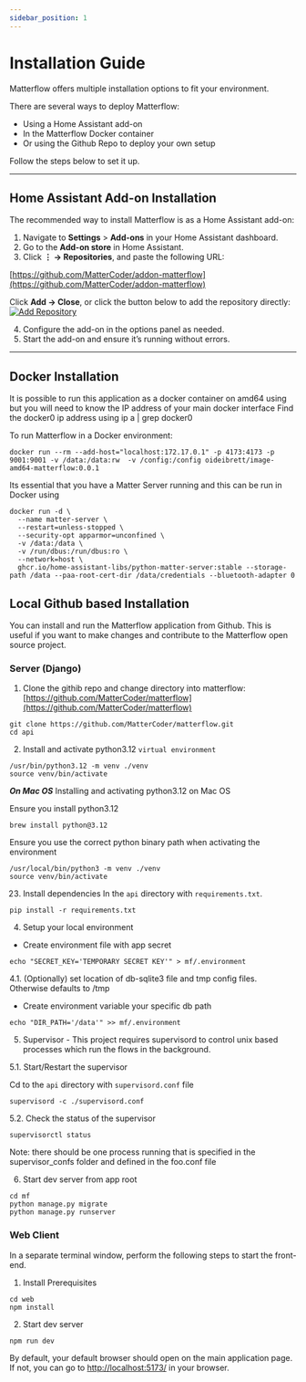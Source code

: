 ```yaml
---
sidebar_position: 1
---
```


# Installation Guide

Matterflow offers multiple installation options to fit your environment. 

There are several ways to deploy Matterflow:

- Using a Home Assistant add-on
- In the Matterflow Docker container
- Or using the Github Repo to deploy your own setup

Follow the steps below to set it up.

---

## Home Assistant Add-on Installation

The recommended way to install Matterflow is as a Home Assistant add-on:

1. Navigate to **Settings** > **Add-ons** in your Home Assistant dashboard.
2. Go to the **Add-on store** in Home Assistant.
3. Click **⋮ → Repositories**, and paste the following URL:
   
[https://github.com/MatterCoder/addon-matterflow](https://github.com/MatterCoder/addon-matterflow)

Click **Add → Close**, or click the button below to add the repository directly:  
[![Add Repository](https://my.home-assistant.io/badges/supervisor_add_addon_repository.svg)](https://my.home-assistant.io/redirect/supervisor_add_addon_repository/?repository_url=https%3A%2F%2Fgithub.com%2FMattercoder%2Faddon-matterflow)

4. Configure the add-on in the options panel as needed.
5. Start the add-on and ensure it’s running without errors.

---

## Docker Installation

It is possible to run this application as a docker container on amd64 using
but you will need to know the IP address of your main docker interface
Find the docker0 ip address using  ip a | grep docker0

To run Matterflow in a Docker environment:

```
docker run --rm --add-host="localhost:172.17.0.1" -p 4173:4173 -p 9001:9001 -v /data:/data:rw  -v /config:/config oideibrett/image-amd64-matterflow:0.0.1
```

Its essential that you have a Matter Server running and this can be run in Docker using

```
docker run -d \
  --name matter-server \
  --restart=unless-stopped \
  --security-opt apparmor=unconfined \
  -v /data:/data \
  -v /run/dbus:/run/dbus:ro \
  --network=host \
  ghcr.io/home-assistant-libs/python-matter-server:stable --storage-path /data --paa-root-cert-dir /data/credentials --bluetooth-adapter 0
```

## Local Github based Installation

You can install and run the Matterflow application from Github. This is useful if you want to make changes and contribute to the Matterflow open source project.

### Server (Django)

1. Clone the githib repo and change directory into matterflow:
[https://github.com/MatterCoder/matterflow](https://github.com/MatterCoder/matterflow)

```
git clone https://github.com/MatterCoder/matterflow.git
cd api
```

2. Install and activate python3.12 `virtual environment` 

```
/usr/bin/python3.12 -m venv ./venv
source venv/bin/activate
```

***On Mac OS***
Installing and activating python3.12 on Mac OS

Ensure you install python3.12

```
brew install python@3.12
```

Ensure you use the correct python binary path when activating the environment

```
/usr/local/bin/python3 -m venv ./venv
source venv/bin/activate
```
        
23. Install dependencies
In the `api` directory with `requirements.txt`.
```
pip install -r requirements.txt
```
4. Setup your local environment

- Create environment file with app secret 
```
echo "SECRET_KEY='TEMPORARY SECRET KEY'" > mf/.environment
```

4.1. (Optionally) set location of db-sqlite3 file and tmp config files. Otherwise defaults to /tmp

- Create environment variable your specific db path 
```
echo "DIR_PATH='/data'" >> mf/.environment
```
5. Supervisor - This project requires supervisord to control unix based processes which run the flows in the background. 

5.1. Start/Restart the supervisor

Cd to the `api` directory with `supervisord.conf` file
```
supervisord -c ./supervisord.conf 
```

5.2. Check the status of the supervisor

```
supervisorctl status
```

Note: there should be one process running that is specified in the supervisor_confs folder and defined in the foo.conf file

6. Start dev server from app root
```
cd mf
python manage.py migrate
python manage.py runserver
```
    

### Web Client 
In a separate terminal window, perform the following steps to start the
front-end.

1. Install Prerequisites
```
cd web
npm install
```
2. Start dev server
```
npm run dev
```

By default, your default browser should open on the main
application page. If not, you can go to [http://localhost:5173/](http://localhost:5173/)
in your browser.

